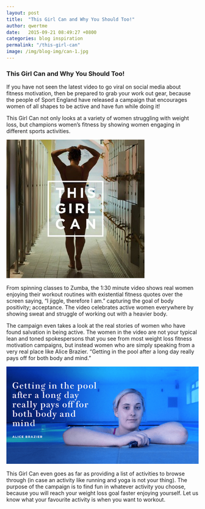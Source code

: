 ```yaml
---
layout: post
title:  "This Girl Can and Why You Should Too!"
author: qwertme
date:   2015-09-21 08:49:27 +0800
categories: blog inspiration
permalink: "/this-girl-can"
image: /img/blog-img/can-1.jpg
---
```



### This Girl Can and Why You Should Too!

If you have not seen the latest video to go viral on social media about fitness motivation, then be prepared to grab your work out gear, because the people of Sport England have released a campaign that encourages women of all shapes to be active and have fun while doing it!

This Girl Can not only looks at a variety of women struggling with weight loss, but champions women’s fitness by showing women engaging in different sports activities.

![image](/img/blog-img/can-1.jpg)

From spinning classes to Zumba, the 1:30 minute video shows real women enjoying their workout routines with existential fitness quotes over the screen saying, “I jiggle, therefore I am.” capturing the goal of body positivity; acceptance. The video celebrates active women everywhere by showing sweat and struggle of working out with a heavier body.

The campaign even takes a look at the real stories of women who have found salvation in being active. The women in the video are not your typical lean and toned spokespersons that you see from most weight loss fitness motivation campaigns, but instead women who are simply speaking from a very real place like Alice Brazier. “Getting in the pool after a long day really pays off for both body and mind.”

![image](/img/blog-img/can-2.png)

This Girl Can even goes as far as providing a list of activities to browse through (in case an activity like running and yoga is not your thing). The purpose of the campaign is to find fun in whatever activity you choose, because you will reach your weight loss goal faster enjoying yourself. Let us know what your favourite activity is when you want to workout.
